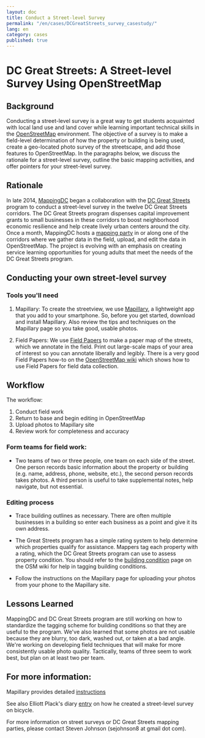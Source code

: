 ```yaml
---
layout: doc
title: Conduct a Street-level Survey
permalink: "/en/cases/DCGreatStreets_survey_casestudy/"
lang: en
category: cases
published: true
---
```


# DC Great Streets: A Street-level Survey Using OpenStreetMap

## Background

Conducting a street-level survey is a great way to get students acquainted with local land
 use and land cover while learning important technical skills in the 
 [OpenStreetMap](http://openstreetmap/) environment. The objective of a survey is to make 
 a field-level determination of how the property or building is being used, create a 
 geo-located photo survey of the streetscape, and add those features to OpenStreetMap. In 
 the paragraphs below, we discuss the rationale for a street-level survey, outline the 
 basic mapping activities, and offer pointers for your street-level survey.

## Rationale

In late 2014, [MappingDC](http://mappingdc.org/) began a collaboration with the [DC Great Streets](http://greatstreets.dc.gov/)
 program to conduct 
a street-level survey in the twelve DC Great Streets corridors. The DC Great Streets 
program dispenses capital improvement grants to small businesses in these corridors to 
boost neighborhood economic resilience and help create lively urban centers around the city.
Once a month, MappingDC hosts a [mapping party](http://www.meetup.com/MappingDC/) in or along one of the corridors where we
gather data in the field, upload, and edit the data in OpenStreetMap. The project is
evolving with an emphasis on creating service learning opportunities for young adults that
meet the needs of the DC Great Streets program.

## Conducting your own street-level survey

### Tools you'll need

1. Mapillary: To create the streetview, we use [Mapillary](http://mapillary.com/), a 
lightweight app that you add to your smartphone. So, before you get started, download and 
install Mapillary. Also review the  tips and techniques on the Mapillary page so you take good, usable photos. 

2. Field Papers: We use [Field Papers](http://fieldpapers.org/) to make a paper map of the streets, which
we annotate in the field. Print out large-scale maps of your area of interest so you can 
annotate liberally and legibly. There is a very good Field Papers how-to on the 
[OpenStreetMap wiki](http://wiki.openstreetmap.org/wiki/Field_Papers) which shows how to
use Field Papers for field data collection.

## Workflow
The workflow:

 1. Conduct field work
 2. Return to base and begin editing in OpenStreetMap
 3. Upload photos to Mapillary site
 4. Review work for completeness and accuracy
 
### Form teams for field work:
- Two teams of two or three people, one team on each side of the street. One person records 
basic information about the property or building (e.g. name, address, phone, website, etc.),
 the second person records takes photos. A third person is useful to take supplemental notes,
 help navigate, but not essential. 

### Editing process

- Trace building outlines as necessary. There are often multiple businesses in a building
so enter each business as a point and give it its own address. 

- The Great Streets program has a simple rating system to help determine which properties
qualify for assistance. Mappers tag each property with a rating, which the DC Great 
Streets program can use to assess property condition. You should refer to the
[building condition](http://wiki.openstreetmap.org/wiki/Key:building:condition) page on the 
OSM wiki for help in tagging building conditions.

- Follow the instructions on the Mapillary page for uploading your photos from your phone
to the Mapillary site. 
 
## Lessons Learned
MappingDC and DC Great Streets program are still working on how to standardize the tagging
scheme for building conditions so that they are useful to the program. We've also learned 
that some photos are not usable because they are blurry, too dark, washed out, or taken at
a bad angle. We're working on developing field techniques that will make for more consistently
usable photo quality. 
Tactically, teams of three seem to work best, but plan on at least two per team.

## For more information:

Mapillary provides detailed [instructions](https://www.mapillary.com/instructions.html)

See also Elliott Plack's diary [entry](https://www.openstreetmap.org/user/ElliottPlack/diary/26065)
on how he created a street-level survey on bicycle.

For more information on street surveys or DC Great Streets mapping parties, please contact Steven Johnson (sejohnson8 at gmail dot com).
